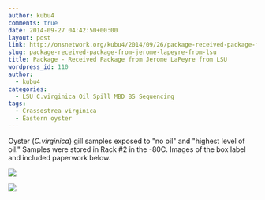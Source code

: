 ```yaml
---
author: kubu4
comments: true
date: 2014-09-27 04:42:50+00:00
layout: post
link: http://onsnetwork.org/kubu4/2014/09/26/package-received-package-from-jerome-lapeyre-from-lsu/
slug: package-received-package-from-jerome-lapeyre-from-lsu
title: Package - Received Package from Jerome LaPeyre from LSU
wordpress_id: 110
author:
  - kubu4
categories:
  - LSU C.virginica Oil Spill MBD BS Sequencing
tags:
  - Crassostrea virginica
  - Eastern oyster
---
```


Oyster (_C.virginica_) gill samples exposed to "no oil" and "highest level of oil." Samples were stored in Rack #2 in the -80C. Images of the box label and included paperwork below.

![](https://lh3.googleusercontent.com/-EL-OPyn1ojg/VCXci2JblmI/AAAAAAAAg8k/wy7WsUHOfzs/w1358-h764-no/DSC_0145.JPG)

![](https://lh4.googleusercontent.com/-Rkq3lOf9CyU/VCXaqEltSaI/AAAAAAAAg9g/zNNLnNvekzM/w1358-h764-no/DSC_0143.JPG)
